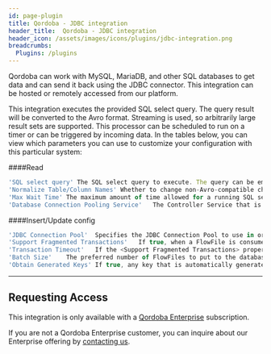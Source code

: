 ```yaml
---
id: page-plugin
title: Qordoba - JDBC integration
header_title:  Qordoba - JDBC integration
header_icon: /assets/images/icons/plugins/jdbc-integration.png
breadcrumbs:
  Plugins: /plugins
---
```


Qordoba can work with MySQL, MariaDB, and other SQL databases to get data and can send it back using the JDBC connector. This integration can be hosted or remotely accessed from our platform.

This integration executes the provided SQL select query. The query result will be converted to the Avro format. Streaming is used, so arbitrarily large result sets are supported.
This processor can be scheduled to run on a timer or can be triggered by incoming data. 
In the tables below, you can view which parameters you can use to customize your configuration with this particular system:



####Read
```javascript
'SQL select query' The SQL select query to execute. The query can be empty, a constant value, or built from attributes using Expression Language. If this property is specified, it will be used regardless of the content of incoming flowfiles. If this property is empty, the content of the incoming flow file is expected to contain a valid SQL select query, to be issued by the processor to the database. Note that Expression Language is not evaluated for flow file contents.
'Normalize Table/Column Names' Whether to change non-Avro-compatible characters in column names to Avro-compatible characters. For example, colons and periods will be changed to underscores in order to build a valid Avro record. #the default value is false
'Max Wait Time'	The maximum amount of time allowed for a running SQL select query, zero means there is no limit. Max time less than 1 second will be equal to zero. #the default value is 0 seconds
'Database Connection Pooling Service'	The Controller Service that is used to obtain connection to database
```

####Insert/Update config
```javascript
'JDBC Connection Pool'	Specifies the JDBC Connection Pool to use in order to convert the JSON message to a SQL statement. The Connection Pool is necessary in order to determine the appropriate database column types.
'Support Fragmented Transactions'	If true, when a FlowFile is consumed by this Processor, the Processor will first check the fragment.identifier and fragment.count attributes of that FlowFile. If the fragment.count value is greater than 1, the Processor will not process any FlowFile with that fragment.identifier until all are available; at that point, it will process all FlowFiles with that fragment.identifier as a single transaction, in the order specified by the FlowFiles fragment.index attributes. This Provides atomicity of those SQL statements. If this value is false, these attributes will be ignored and the updates will occur independent of one another. #the default value is true
'Transaction Timeout'	If the <Support Fragmented Transactions> property is set to true, specifies how long to wait for all FlowFiles for a particular fragment.identifier attribute to arrive before just transferring all of the FlowFiles with that identifier to the 'failure' relationship
'Batch Size'	The preferred number of FlowFiles to put to the database in a single transaction #the default value is 100
'Obtain Generated Keys'	If true, any key that is automatically generated by the database will be added to the FlowFile that generated it using the sql.generate.key attribute. This may result in slightly slower performance and is not supported by all databases. #the default value is false
```

---
## Requesting Access

This integration is only available with a [Qordoba Enterprise](http://go.qordoba.com/WF-Request-A-Demo__LP-DevDocs-Header.html) subscription.

If you are not a Qordoba Enterprise customer, you can inquire about our
Enterprise offering by [contacting us](http://go.qordoba.com/WF-Request-A-Demo__LP-DevDocs-Header.html).

